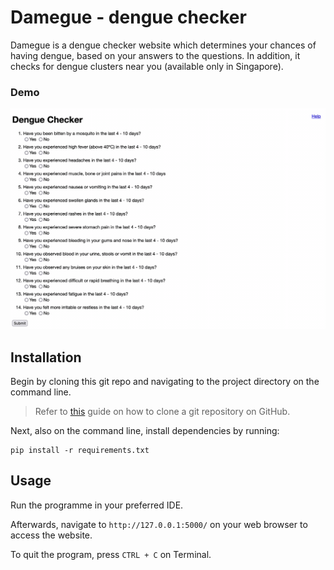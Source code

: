 # Damegue - dengue checker

Damegue is a dengue checker website which determines your chances of having dengue, based on your answers to the questions.
In addition, it checks for dengue clusters near you (available only in Singapore).

### Demo

![Demo](img/demo.gif)

## Installation

Begin by cloning this git repo and navigating to the project directory on the command line.

> Refer to [this](https://docs.github.com/en/repositories/creating-and-managing-repositories/cloning-a-repository) guide on how to clone a git repository on GitHub.

Next, also on the command line, install dependencies by running:

```
pip install -r requirements.txt
```

## Usage

Run the programme in your preferred IDE.

Afterwards, navigate to `http://127.0.0.1:5000/` on your web browser to access the website.

To quit the program, press `CTRL + C` on Terminal.